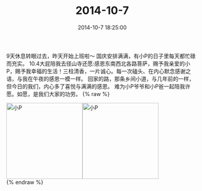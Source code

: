 ﻿---
title: "2014-10-7"
date: 2014-10-7 18:25:00
tags:
categories: 妈妈
---
9天休息转眼过去，昨天开始上班啦～
国庆安排满满，有小P的日子里每天都忙碌而充实。
10.4大屁陪我去径山寺还愿:感恩东南西北各路菩萨，赐予我亲爱的小P，赐予我幸福的生活！三柱清香，一片诚心。每一次磕头、在内心默念感谢之语，与我在午夜的感恩一模一样。
回家的路，那条乡间小道，与几年前的一样，但今日的我们，内心多了喜悦与满满的感恩。
难为小P爷爷和小P爸一起陪我许愿。如愿，是我们大家的功劳。
{% raw %}
<div style="width:500 px">
<div style="float:left; width:100 px"><img src="/images/微信图片_20171010183756.jpg" width="200" alt="小P"></div>
<div style="float:left; width:100 px"><img src="/images/微信图片_20171010183809.jpg" width="200" alt="小P"></div>
<div style="clear:both"></div>
</div>
{% endraw %}